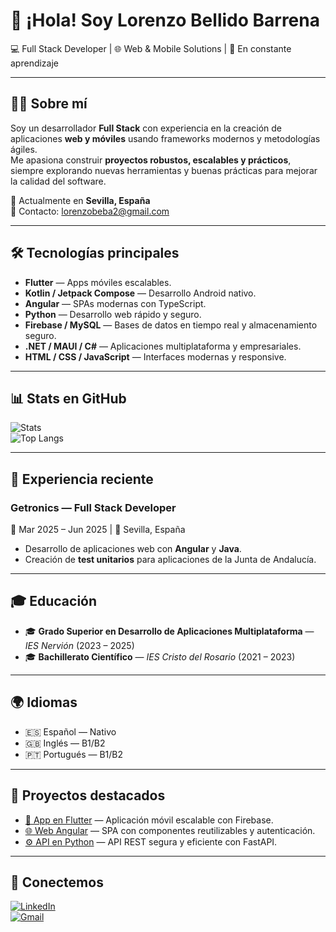 # 👋 ¡Hola! Soy Lorenzo Bellido Barrena  
💻 Full Stack Developer | 🌐 Web & Mobile Solutions | 🚀 En constante aprendizaje

---

## 🧑‍💻 Sobre mí
Soy un desarrollador **Full Stack** con experiencia en la creación de aplicaciones **web y móviles** usando frameworks modernos y metodologías ágiles.  
Me apasiona construir **proyectos robustos, escalables y prácticos**, siempre explorando nuevas herramientas y buenas prácticas para mejorar la calidad del software.  

📍 Actualmente en **Sevilla, España**  
📧 Contacto: [lorenzobeba2@gmail.com](mailto:lorenzobeba2@gmail.com)  

---

## 🛠️ Tecnologías principales
- **Flutter** — Apps móviles escalables.  
- **Kotlin / Jetpack Compose** — Desarrollo Android nativo.  
- **Angular** — SPAs modernas con TypeScript.  
- **Python** — Desarrollo web rápido y seguro.  
- **Firebase / MySQL** — Bases de datos en tiempo real y almacenamiento seguro.  
- **.NET / MAUI / C#** — Aplicaciones multiplataforma y empresariales.  
- **HTML / CSS / JavaScript** — Interfaces modernas y responsive.  

---

## 📊 Stats en GitHub
![Stats](https://github-readme-stats.vercel.app/api?username=lorenzobeba&show_icons=true&theme=radical)  
![Top Langs](https://github-readme-stats.vercel.app/api/top-langs/?username=lorenzobeba&layout=compact&theme=radical)

---

## 💼 Experiencia reciente
### **Getronics** — Full Stack Developer  
📅 Mar 2025 – Jun 2025 | 📍 Sevilla, España  
- Desarrollo de aplicaciones web con **Angular** y **Java**.  
- Creación de **test unitarios** para aplicaciones de la Junta de Andalucía.  

---

## 🎓 Educación
- 🎓 **Grado Superior en Desarrollo de Aplicaciones Multiplataforma** — *IES Nervión* (2023 – 2025)  
- 🎓 **Bachillerato Científico** — *IES Cristo del Rosario* (2021 – 2023)  

---

## 🌍 Idiomas
- 🇪🇸 Español — Nativo  
- 🇬🇧 Inglés — B1/B2  
- 🇵🇹 Portugués — B1/B2  

---

## 🚀 Proyectos destacados
- [📱 App en Flutter](#) — Aplicación móvil escalable con Firebase.  
- [🌐 Web Angular](#) — SPA con componentes reutilizables y autenticación.  
- [⚙️ API en Python](#) — API REST segura y eficiente con FastAPI.  

---

## 🤝 Conectemos
[![LinkedIn](https://img.shields.io/badge/LinkedIn-0077B5?style=for-the-badge&logo=linkedin&logoColor=white)](https://linkedin.com/in/lorenzobeba)  
[![Gmail](https://img.shields.io/badge/Email-D14836?style=for-the-badge&logo=gmail&logoColor=white)](mailto:lorenzobeba2@gmail.com)  
